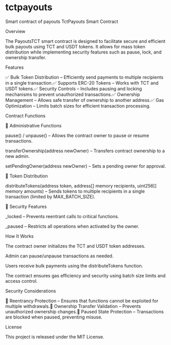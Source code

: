 # tctpayouts
Smart contract of payouts
TctPayouts Smart Contract

Overview

The PayoutsTCT smart contract is designed to facilitate secure and efficient bulk payouts using TCT and USDT tokens. It allows for mass token distribution while implementing security features such as pause, lock, and ownership transfer.

Features

✅ Bulk Token Distribution – Efficiently send payments to multiple recipients in a single transaction.✅ Supports ERC-20 Tokens – Works with TCT and USDT tokens.✅ Security Controls – Includes pausing and locking mechanisms to prevent unauthorized transactions.✅ Ownership Management – Allows safe transfer of ownership to another address.✅ Gas Optimization – Limits batch sizes for efficient transaction processing.

Contract Functions

🔹 Administrative Functions

pause() / unpause() – Allows the contract owner to pause or resume transactions.

transferOwnership(address newOwner) – Transfers contract ownership to a new admin.

setPendingOwner(address newOwner) – Sets a pending owner for approval.

🔹 Token Distribution

distributeTokens(address token, address[] memory recipients, uint256[] memory amounts) – Sends tokens to multiple recipients in a single transaction (limited by MAX_BATCH_SIZE).

🔹 Security Features

_locked – Prevents reentrant calls to critical functions.

_paused – Restricts all operations when activated by the owner.

How It Works

The contract owner initializes the TCT and USDT token addresses.

Admin can pause/unpause transactions as needed.

Users receive bulk payments using the distributeTokens function.

The contract ensures gas efficiency and security using batch size limits and access control.

Security Considerations

🔹 Reentrancy Protection – Ensures that functions cannot be exploited for multiple withdrawals.🔹 Ownership Transfer Validation – Prevents unauthorized ownership changes.🔹 Paused State Protection – Transactions are blocked when paused, preventing misuse.

License

This project is released under the MIT License.


